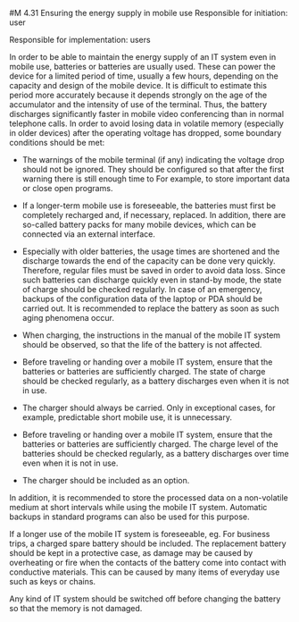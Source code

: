 #M 4.31 Ensuring the energy supply in mobile use
Responsible for initiation: user

Responsible for implementation: users

In order to be able to maintain the energy supply of an IT system even in mobile use, batteries or batteries are usually used. These can power the device for a limited period of time, usually a few hours, depending on the capacity and design of the mobile device. It is difficult to estimate this period more accurately because it depends strongly on the age of the accumulator and the intensity of use of the terminal. Thus, the battery discharges significantly faster in mobile video conferencing than in normal telephone calls. In order to avoid losing data in volatile memory (especially in older devices) after the operating voltage has dropped, some boundary conditions should be met:

* The warnings of the mobile terminal (if any) indicating the voltage drop should not be ignored. They should be configured so that after the first warning there is still enough time to For example, to store important data or close open programs.
* If a longer-term mobile use is foreseeable, the batteries must first be completely recharged and, if necessary, replaced. In addition, there are so-called battery packs for many mobile devices, which can be connected via an external interface.
* Especially with older batteries, the usage times are shortened and the discharge towards the end of the capacity can be done very quickly. Therefore, regular files must be saved in order to avoid data loss. Since such batteries can discharge quickly even in stand-by mode, the state of charge should be checked regularly. In case of an emergency, backups of the configuration data of the laptop or PDA should be carried out. It is recommended to replace the battery as soon as such aging phenomena occur.
* When charging, the instructions in the manual of the mobile IT system should be observed, so that the life of the battery is not affected.
* Before traveling or handing over a mobile IT system, ensure that the batteries or batteries are sufficiently charged. The state of charge should be checked regularly, as a battery discharges even when it is not in use.
* The charger should always be carried. Only in exceptional cases, for example, predictable short mobile use, it is unnecessary.


* Before traveling or handing over a mobile IT system, ensure that the batteries or batteries are sufficiently charged. The charge level of the batteries should be checked regularly, as a battery discharges over time even when it is not in use.
* The charger should be included as an option.


In addition, it is recommended to store the processed data on a non-volatile medium at short intervals while using the mobile IT system. Automatic backups in standard programs can also be used for this purpose.

If a longer use of the mobile IT system is foreseeable, eg. For business trips, a charged spare battery should be included. The replacement battery should be kept in a protective case, as damage may be caused by overheating or fire when the contacts of the battery come into contact with conductive materials. This can be caused by many items of everyday use such as keys or chains.

Any kind of IT system should be switched off before changing the battery so that the memory is not damaged.



